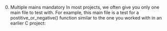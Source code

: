 0. Multiple mains
mandatory
In most projects, we often give you only one main file to test with. 
For example, this main file is a test for a postitive_or_negative() 
function similar to the one you worked with in an earlier C project:

